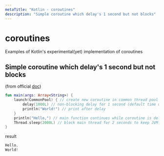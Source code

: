 ```yaml
---
metaTitle: "Kotlin - coroutines"
description: "Simple coroutine which delay's 1 second but not blocks"
---
```


# coroutines


Examples of Kotlin's experimental(yet) implementation of coroutines



## Simple coroutine which delay's 1 second but not blocks


(from official [doc](https://github.com/Kotlin/kotlinx.coroutines/blob/master/coroutines-guide.md#your-first-coroutine))

```kotlin
fun main(args: Array<String>) {
    launch(CommonPool) { // create new coroutine in common thread pool
        delay(1000L) // non-blocking delay for 1 second (default time unit is ms)
        println("World!") // print after delay
    }
    println("Hello,") // main function continues while coroutine is delayed
    Thread.sleep(2000L) // block main thread for 2 seconds to keep JVM alive
}

```

result

```kotlin
Hello,
World!

```

